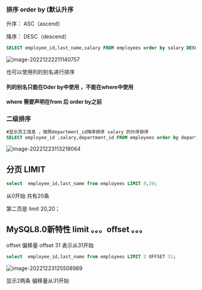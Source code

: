 ### 排序 order by (默认升序

升序： ASC（ascend）

降序： DESC（descend）

```sql
SELECT employee_id,last_name,salary FROM employees order by salary DESC
```

![image-20221222211140757](C:\Users\yn\AppData\Roaming\Typora\typora-user-images\image-20221222211140757.png)

也可以使用列的别名进行排序

 

#### 列的别名只能在Oder by中使用 ，不能在where中使用



#### where 需要声明在from 后   order by之前





### 二级排序

```sql
#显示员工信息 ，按照department_id降序排序 salary 的升序排序
SELECT employee_id ,salary,department_id FROM employees order by department_id DESC ,salary ASC
```

![image-20221223113219064](C:\Users\yn\AppData\Roaming\Typora\typora-user-images\image-20221223113219064.png)







## 分页 LIMIT

```sql
select  employee_id,last_name from employees LIMIT 0,20;

```

从0开始  共有20条

第二页是 limit 20,20；



## MySQL8.0新特性  limit 。。。offset 。。。

offset 偏移量    offset 31 表示从31开始

```sql
select  employee_id,last_name from employees LIMIT 2 OFFSET 31;
```

![image-20221223125508989](C:\Users\yn\AppData\Roaming\Typora\typora-user-images\image-20221223125508989.png)

显示2两条 偏移量从31开始

